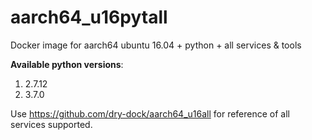 # aarch64_u16pytall

Docker image for aarch64 ubuntu 16.04 + python + all services &amp; tools

**Available python versions**:

1. 2.7.12
2. 3.7.0


Use https://github.com/dry-dock/aarch64_u16all for reference of all services supported.
